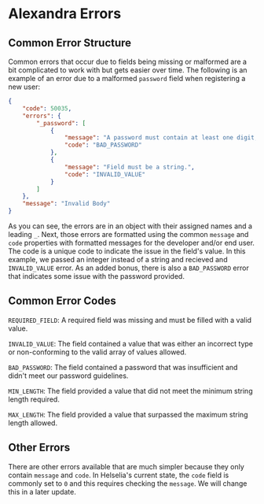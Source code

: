 # Alexandra Errors

## Common Error Structure

Common errors that occur due to fields being missing or malformed are a bit complicated to work with but gets easier over time. The following is an example of an error due to a malformed `password` field when registering a new user:

```json
{
    "code": 50035,
    "errors": {
        "_password": [
            {
                "message": "A password must contain at least one digit, one uppercase character and one lowercase character.",
                "code": "BAD_PASSWORD"
            },
            {
                "message": "Field must be a string.",
                "code": "INVALID_VALUE"
            }
        ]
    },
    "message": "Invalid Body"
}
```

As you can see, the errors are in an object with their assigned names and a leading `_`. Next, those errors are formatted using the common `message` and `code` properties with formatted messages for the developer and/or end user. The code is a unique code to indicate the issue in the field's value. In this example, we passed an integer instead of a string and recieved and `INVALID_VALUE` error. As an added bonus, there is also a `BAD_PASSWORD` error that indicates some issue with the password provided.

## Common Error Codes

`REQUIRED_FIELD`: A required field was missing and must be filled with a valid value.

`INVALID_VALUE`: The field contained a value that was either an incorrect type or non-conforming to the valid array of values allowed.

`BAD_PASSWORD`: The field contained a password that was insufficient and didn't meet our password guidelines.

`MIN_LENGTH`: The field provided a value that did not meet the minimum string length required.

`MAX_LENGTH`: The field provided a value that surpassed the maximum string length allowed.

## Other Errors

There are other errors available that are much simpler because they only contain `message` and `code`. In Helselia's current state, the `code` field is commonly set to `0` and this requires checking the `message`. We will change this in a later update.
